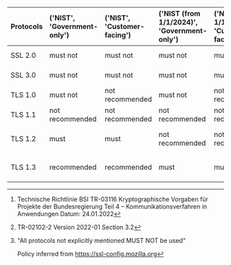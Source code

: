  | Protocols | ('NIST', 'Government-only') | ('NIST', 'Customer-facing') | ('NIST (from 1/1/2024)', 'Government-only') | ('NIST (from 1/1/2024)', 'Customer-facing') | ('BSI', 'Federal applications') [^2] | ('BSI', 'Customer-facing') [^3] | ('BSI', 'Customer-facing conditions') | ('ANSSI', '') | ('AgID', '')      | ('AgID', 'conditions')    | ('MOZILLA', 'Modern') [^1] | ('MOZILLA', 'Intermediate') | ('MOZILLA', 'Old') |
 | :-------- | :-------------------------- | :-------------------------- | :------------------------------------------ | :------------------------------------------ | :----------------------------------- | :------------------------------ | :------------------------------------ | :------------ | :---------------- | :------------------------ | :------------------------- | :-------------------------- | :----------------- |
 | SSL 2.0   | must not                    | must not                    | must not                                    | must not                                    | must not                             | not recommended                 |                                       | must not      | \<Not mentioned\> |                           | \<Not mentioned\>          | \<Not mentioned\>           | \<Not mentioned\>  |
 | SSL 3.0   | must not                    | must not                    | must not                                    | must not                                    | must not                             | not recommended                 |                                       | must not      | \<Not mentioned\> |                           | \<Not mentioned\>          | \<Not mentioned\>           | \<Not mentioned\>  |
 | TLS 1.0   | must not                    | not recommended             | must not                                    | not recommended                             | must not                             | not recommended                 |                                       | must not      | not recommended   |                           | \<Not mentioned\>          | \<Not mentioned\>           | recommended        |
 | TLS 1.1   | not recommended             | not recommended             | not recommended                             | not recommended                             | must not                             | not recommended                 |                                       | must not      | not recommended   |                           | \<Not mentioned\>          | \<Not mentioned\>           | recommended        |
 | TLS 1.2   | must                        | must                        | not recommended                             | not recommended                             | must                                 | recommended                     | THIS or PROTOCOLS TLS 1.3             | optional      | must              | THIS or PROTOCOLS TLS 1.3 | \<Not mentioned\>          | recommended                 | recommended        |
 | TLS 1.3   | recommended                 | recommended                 | must                                        | must                                        | recommended                          | recommended                     | THIS or PROTOCOLS TLS 1.2             | recommended   | must              | THIS or PROTOCOLS TLS 1.2 | recommended                | recommended                 | recommended        |

[^1]: "All protocols not explicitly mentioned MUST NOT be used"

    Policy inferred from <https://ssl-config.mozilla.org>
[^2]: Technische Richtlinie BSI TR-03116
    Kryptographische Vorgaben für Projekte der Bundesregierung Teil 4 – Kommunikationsverfahren in Anwendungen
    Datum: 24.01.2022
[^3]: TR-02102-2 Version 2022-01 Section 3.2
